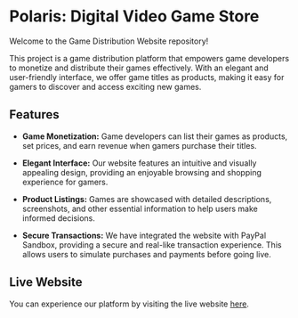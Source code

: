 # Polaris: Digital Video Game Store

Welcome to the Game Distribution Website repository!

This project is a game distribution platform that empowers game developers to monetize and distribute their games effectively. With an elegant and user-friendly interface, we offer game titles as products, making it easy for gamers to discover and access exciting new games.

## Features

- **Game Monetization:** Game developers can list their games as products, set prices, and earn revenue when gamers purchase their titles.

- **Elegant Interface:** Our website features an intuitive and visually appealing design, providing an enjoyable browsing and shopping experience for gamers.

- **Product Listings:** Games are showcased with detailed descriptions, screenshots, and other essential information to help users make informed decisions.

- **Secure Transactions:** We have integrated the website with PayPal Sandbox, providing a secure and real-like transaction experience. This allows users to simulate purchases and payments before going live.

## Live Website

You can experience our platform by visiting the live website [here](http://polaris-store.epizy.com/index.php).
